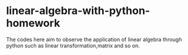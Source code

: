 # linear-algebra-with-python-homework


The codes here aim to observe the application of linear algebra through python such as linear transformation,matrix and so on. 
